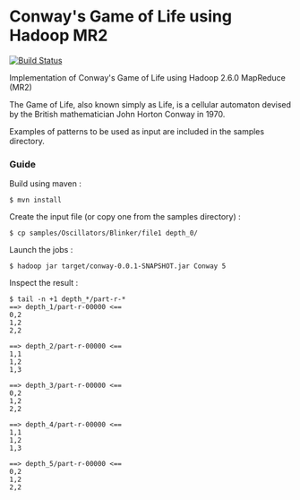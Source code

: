# Conway's Game of Life using Hadoop MR2
[![Build Status](https://magnum.travis-ci.com/davidsan/distributed-life.svg?token=gNHewQpaNm3oE2H2fyKW&branch=master)](https://magnum.travis-ci.com/davidsan/distributed-life)

Implementation of Conway's Game of Life using Hadoop 2.6.0 MapReduce (MR2)

The Game of Life, also known simply as Life, is a cellular automaton devised by the British mathematician John Horton Conway in 1970.

Examples of patterns to be used as input are included in the samples directory.

### Guide

Build using maven :
```
$ mvn install
```
Create the input file (or copy one from the samples directory) :
```
$ cp samples/Oscillators/Blinker/file1 depth_0/
```
Launch the jobs :
```
$ hadoop jar target/conway-0.0.1-SNAPSHOT.jar Conway 5
```
Inspect the result :
```
$ tail -n +1 depth_*/part-r-*
==> depth_1/part-r-00000 <==
0,2
1,2
2,2

==> depth_2/part-r-00000 <==
1,1
1,2
1,3

==> depth_3/part-r-00000 <==
0,2
1,2
2,2

==> depth_4/part-r-00000 <==
1,1
1,2
1,3

==> depth_5/part-r-00000 <==
0,2
1,2
2,2
```
